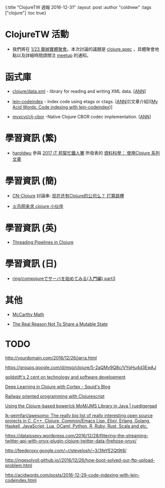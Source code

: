 {:title "ClojureTW 週報 2016-12-31"
:layout :post
:author "coldnew"
:tags  ["clojure"]
:toc true}

# ClojureTW 活動

* 我們將在 [1/23 舉辦實體聚會](https://www.meetup.com/Clojure-tw/events/236234639/)。本次討論的議題是 [clojure.spec](http://clojure.org/about/spec) ，具體聚會地點以及詳細時間請關注 [meetup](https://www.meetup.com/Clojure-tw/events/236234639/) 的通知。

# 函式庫

* [clojure/data.xml](https://github.com/clojure/data.xml) - library for reading and writing XML data. [[ANN](https://groups.google.com/forum/#!msg/clojure/QePALuwFMkU/OHS78KzvEgAJ)]

* [lein-codeindex](https://github.com/sanel/lein-codeindex) - Index code using etags or ctags. [[ANN](https://groups.google.com/d/msg/clojure/-yGtWbl7Ojc/cVKlGtIjFAAJ)][[文章介紹]([My Acid Words: Code indexing with lein-codeindex](http://acidwords.com/posts/2016-12-29-code-indexing-with-lein-codeindex.html))]

* [mvxcvi/clj-cbor](https://github.com/greglook/clj-cbor) -Native Clojure CBOR codec implementation. [[ANN](https://groups.google.com/d/msg/clojure/RvCjGi1cF7A/6Q-VSBApFAAJ)]

# 學習資訊 (繁)

* [haroldwu](https://github.com/yfwu) 參與 [2017 iT 邦幫忙鐵人賽](http://ithelp.ithome.com.tw/articles/10186430) 所發表的 [資料科學： 使用Clojure 系列文章](http://ithelp.ithome.com.tw/users/20084176/ironman/1033)

# 學習資訊 (簡)

* [CN-Clojure](https://groups.google.com/forum/#!forum/cn-clojure) 討論串: [现在还有Clojure的公司么？ 打算跳槽](https://groups.google.com/forum/#!topic/cn-clojure/5vjTKn1nFGo)

* [火币网来求 clojure 小伙伴](http://clojure-china.org/t/clojure/583)

# 學習資訊 (英)

* [Threading Pipelines in Clojure](http://www.bradcypert.com/threading-pipelines-in-clojure/)

# 學習資訊 (日)

* [ring/compojureでサーバを始めてみる(入門編) part3](http://qiita.com/func-hs/items/738eff7d384236d276bd)

# 其他

* [McCarthy Math](http://habs.sdf.org/mccarthy-math/)

* [The Real Reason Not To Share a Mutable State](http://turnoff.us/geek/dont-share-mutable-state/)

# TODO

http://yourdomain.com/2016/12/26/jarra.html

https://groups.google.com/d/msg/clojure/5-2aQMv9Q8c/VYgHu4d3EwAJ

[goldstift's 2 cent on technology and software development](http://aheusingfeld.github.io/posts/2013/08/06/getting-started-with-clojure/)

[Deep Learning in Clojure with Cortex - Squid's Blog](http://gigasquidsoftware.com/blog/2016/12/27/deep-learning-in-clojure-with-cortex/)

[Railway oriented programming with Clojurescript](http://ingesolvoll.github.io//2016/12/26/jarra.html)

[Using the Clojure-based bowerick MoM/JMS Library in Java | ruedigergad](https://ruedigergad.com/2016/12/27/using-the-clojure-based-bowerick-momjms-library-in-java/)

[lk-geimfari/awesomo: The really big list of really interesting open source projects in С, C++, Clojure, Common/Emacs Lisp, Elixir, Erlang, Golang, Haskell, JavaScript, Lua, OCaml, Python, R, Ruby, Rust, Scala and etc.](https://github.com/lk-geimfari/awesomo)

https://dataissexy.wordpress.com/2016/12/28/filtering-the-streaming-twitter-api-with-onyx-plugin-clojure-twitter-data-firehose-onyx/

http://feedproxy.google.com/~r/stevelosh/~3/3feYE2Qt9t8/

http://ingesolvoll.github.io//2016/12/26/how-boot-solved-our-ftp-upload-problem.html

http://acidwords.com/posts/2016-12-29-code-indexing-with-lein-codeindex.html







